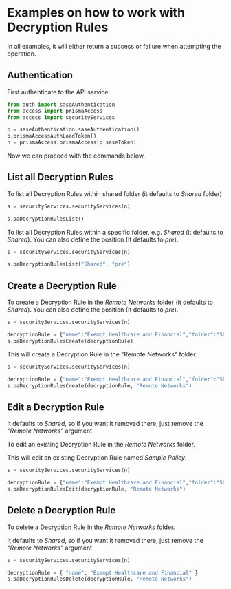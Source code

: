 # Examples on how to work with Decryption Rules
In all examples, it will either return a success or failure when attempting the operation.

## Authentication
First authenticate to the API service:
```python
from auth import saseAuthentication
from access import prismaAccess
from access import securityServices

p = saseAuthentication.saseAuthentication()
p.prismaAccessAuthLoadToken()
n = prismaAccess.prismaAccess(p.saseToken)
```

Now we can proceed with the commands below.

## List all Decryption Rules
To list all Decryption Rules within shared folder (it defaults to _Shared_ folder)
```python
s = securityServices.securityServices(n)

s.paDecryptionRulesList()
```


To list all Decryption Rules within a specific folder, e.g. _Shared_ (it defaults to _Shared_). You can also define the position (It defaults to _pre_).
```python
s = securityServices.securityServices(n)

s.paDecryptionRulesList("Shared", "pre")
```


## Create a Decryption Rule
To create a Decryption Rule in the _Remote Networks_ folder (it defaults to _Shared_). You can also define the position (It defaults to _pre_).

```python
s = securityServices.securityServices(n)

decryptionRule = {"name":"Exempt Healthcare and Financial","folder":"Shared","position":"pre","source_hip":["any"],"action":"no-decrypt","profile":"best-practice","from":["trust"],"to":["untrust"],"source":["any"],"destination":["any"],"source_user":["any"],"category":["financial-services","health-and-medicine"],"service":["any"],"log_setting":"Cortex Data Lake","type":{"ssl_forward_proxy":{}}}
s.paDecryptionRulesCreate(decryptionRule)
```

This will create a Decryption Rule in the "Remote Networks" folder.

```python
s = securityServices.securityServices(n)

decryptionRule = {"name":"Exempt Healthcare and Financial","folder":"Shared","position":"pre","source_hip":["any"],"action":"no-decrypt","profile":"best-practice","from":["trust"],"to":["untrust"],"source":["any"],"destination":["any"],"source_user":["any"],"category":["financial-services","health-and-medicine"],"service":["any"],"log_setting":"Cortex Data Lake","type":{"ssl_forward_proxy":{}}}
s.paDecryptionRulesCreate(decryptionRule, "Remote Networks")
```

## Edit a Decryption Rule
It defaults to _Shared_, so if you want it removed there, just remove the _"Remote Networks"_ argument

To edit an existing Decryption Rule in the _Remote Networks_ folder. 

This will edit an existing Decryption Rule named _Sample Policy_.

```python
s = securityServices.securityServices(n)

decryptionRule = {"name":"Exempt Healthcare and Financial","folder":"Shared","position":"pre","source_hip":["any"],"action":"no-decrypt","profile":"best-practice","from":["trust"],"to":["untrust"],"source":["any"],"destination":["any"],"source_user":["any"],"category":["financial-services","health-and-medicine"],"service":["any"],"log_setting":"Cortex Data Lake","type":{"ssl_forward_proxy":{}}}
s.paDecryptionRulesEdit(decryptionRule, "Remote Networks")
```

## Delete a Decryption Rule
To delete a Decryption Rule in the _Remote Networks_ folder. 

It defaults to _Shared_, so if you want it removed there, just remove the _"Remote Networks"_ argument

```python
s = securityServices.securityServices(n)

decryptionRule = { "name": "Exempt Healthcare and Financial" }
s.paDecryptionRulesDelete(decryptionRule, "Remote Networks")
```